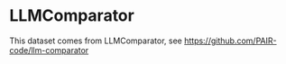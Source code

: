 # LLMComparator

This dataset comes from LLMComparator, see https://github.com/PAIR-code/llm-comparator
